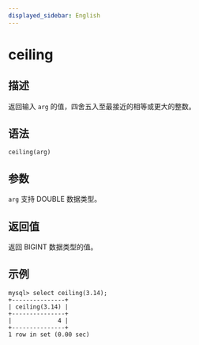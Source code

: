 ```yaml
---
displayed_sidebar: English
---
```


# ceiling

## 描述

返回输入 `arg` 的值，四舍五入至最接近的相等或更大的整数。

## 语法

```Shell
ceiling(arg)
```

## 参数

`arg` 支持 DOUBLE 数据类型。

## 返回值

返回 BIGINT 数据类型的值。

## 示例

```Plain
mysql> select ceiling(3.14);
+---------------+
| ceiling(3.14) |
+---------------+
|             4 |
+---------------+
1 row in set (0.00 sec)
```